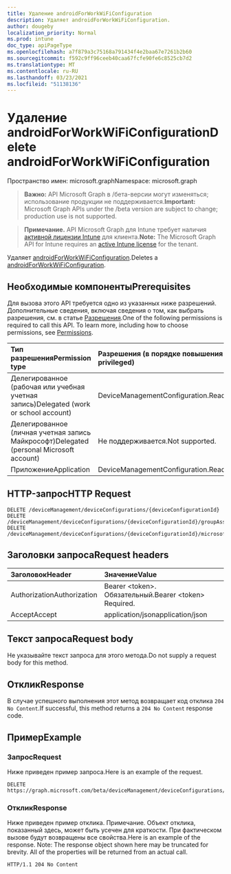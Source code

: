 ```yaml
---
title: Удаление androidForWorkWiFiConfiguration
description: Удаляет androidForWorkWiFiConfiguration.
author: dougeby
localization_priority: Normal
ms.prod: intune
doc_type: apiPageType
ms.openlocfilehash: a7f879a3c75168a791434f4e2baa67e7261b2b60
ms.sourcegitcommit: f592c9ff96ceeb40caa67fcfe90fe6c8525cb7d2
ms.translationtype: MT
ms.contentlocale: ru-RU
ms.lasthandoff: 03/23/2021
ms.locfileid: "51138136"
---
```

# <a name="delete-androidforworkwificonfiguration"></a><span data-ttu-id="a0f01-103">Удаление androidForWorkWiFiConfiguration</span><span class="sxs-lookup"><span data-stu-id="a0f01-103">Delete androidForWorkWiFiConfiguration</span></span>

<span data-ttu-id="a0f01-104">Пространство имен: microsoft.graph</span><span class="sxs-lookup"><span data-stu-id="a0f01-104">Namespace: microsoft.graph</span></span>

> <span data-ttu-id="a0f01-105">**Важно:** API Microsoft Graph в /бета-версии могут изменяться; использование продукции не поддерживается.</span><span class="sxs-lookup"><span data-stu-id="a0f01-105">**Important:** Microsoft Graph APIs under the /beta version are subject to change; production use is not supported.</span></span>

> <span data-ttu-id="a0f01-106">**Примечание.** API Microsoft Graph для Intune требует наличия [активной лицензии Intune](https://go.microsoft.com/fwlink/?linkid=839381) для клиента.</span><span class="sxs-lookup"><span data-stu-id="a0f01-106">**Note:** The Microsoft Graph API for Intune requires an [active Intune license](https://go.microsoft.com/fwlink/?linkid=839381) for the tenant.</span></span>

<span data-ttu-id="a0f01-107">Удаляет [androidForWorkWiFiConfiguration](../resources/intune-deviceconfig-androidforworkwificonfiguration.md).</span><span class="sxs-lookup"><span data-stu-id="a0f01-107">Deletes a [androidForWorkWiFiConfiguration](../resources/intune-deviceconfig-androidforworkwificonfiguration.md).</span></span>

## <a name="prerequisites"></a><span data-ttu-id="a0f01-108">Необходимые компоненты</span><span class="sxs-lookup"><span data-stu-id="a0f01-108">Prerequisites</span></span>
<span data-ttu-id="a0f01-p101">Для вызова этого API требуется одно из указанных ниже разрешений. Дополнительные сведения, включая сведения о том, как выбрать разрешения, см. в статье [Разрешения](/graph/permissions-reference).</span><span class="sxs-lookup"><span data-stu-id="a0f01-p101">One of the following permissions is required to call this API. To learn more, including how to choose permissions, see [Permissions](/graph/permissions-reference).</span></span>

|<span data-ttu-id="a0f01-111">Тип разрешения</span><span class="sxs-lookup"><span data-stu-id="a0f01-111">Permission type</span></span>|<span data-ttu-id="a0f01-112">Разрешения (в порядке повышения привилегий)</span><span class="sxs-lookup"><span data-stu-id="a0f01-112">Permissions (from least to most privileged)</span></span>|
|:---|:---|
|<span data-ttu-id="a0f01-113">Делегированное (рабочая или учебная учетная запись)</span><span class="sxs-lookup"><span data-stu-id="a0f01-113">Delegated (work or school account)</span></span>|<span data-ttu-id="a0f01-114">DeviceManagementConfiguration.ReadWrite.All</span><span class="sxs-lookup"><span data-stu-id="a0f01-114">DeviceManagementConfiguration.ReadWrite.All</span></span>|
|<span data-ttu-id="a0f01-115">Делегированное (личная учетная запись Майкрософт)</span><span class="sxs-lookup"><span data-stu-id="a0f01-115">Delegated (personal Microsoft account)</span></span>|<span data-ttu-id="a0f01-116">Не поддерживается.</span><span class="sxs-lookup"><span data-stu-id="a0f01-116">Not supported.</span></span>|
|<span data-ttu-id="a0f01-117">Приложение</span><span class="sxs-lookup"><span data-stu-id="a0f01-117">Application</span></span>|<span data-ttu-id="a0f01-118">DeviceManagementConfiguration.ReadWrite.All</span><span class="sxs-lookup"><span data-stu-id="a0f01-118">DeviceManagementConfiguration.ReadWrite.All</span></span>|

## <a name="http-request"></a><span data-ttu-id="a0f01-119">HTTP-запрос</span><span class="sxs-lookup"><span data-stu-id="a0f01-119">HTTP Request</span></span>
<!-- {
  "blockType": "ignored"
}
-->
``` http
DELETE /deviceManagement/deviceConfigurations/{deviceConfigurationId}
DELETE /deviceManagement/deviceConfigurations/{deviceConfigurationId}/groupAssignments/{deviceConfigurationGroupAssignmentId}/deviceConfiguration
DELETE /deviceManagement/deviceConfigurations/{deviceConfigurationId}/microsoft.graph.windowsDomainJoinConfiguration/networkAccessConfigurations/{deviceConfigurationId}
```

## <a name="request-headers"></a><span data-ttu-id="a0f01-120">Заголовки запроса</span><span class="sxs-lookup"><span data-stu-id="a0f01-120">Request headers</span></span>
|<span data-ttu-id="a0f01-121">Заголовок</span><span class="sxs-lookup"><span data-stu-id="a0f01-121">Header</span></span>|<span data-ttu-id="a0f01-122">Значение</span><span class="sxs-lookup"><span data-stu-id="a0f01-122">Value</span></span>|
|:---|:---|
|<span data-ttu-id="a0f01-123">Authorization</span><span class="sxs-lookup"><span data-stu-id="a0f01-123">Authorization</span></span>|<span data-ttu-id="a0f01-124">Bearer &lt;token&gt;. Обязательный.</span><span class="sxs-lookup"><span data-stu-id="a0f01-124">Bearer &lt;token&gt; Required.</span></span>|
|<span data-ttu-id="a0f01-125">Accept</span><span class="sxs-lookup"><span data-stu-id="a0f01-125">Accept</span></span>|<span data-ttu-id="a0f01-126">application/json</span><span class="sxs-lookup"><span data-stu-id="a0f01-126">application/json</span></span>|

## <a name="request-body"></a><span data-ttu-id="a0f01-127">Текст запроса</span><span class="sxs-lookup"><span data-stu-id="a0f01-127">Request body</span></span>
<span data-ttu-id="a0f01-128">Не указывайте текст запроса для этого метода.</span><span class="sxs-lookup"><span data-stu-id="a0f01-128">Do not supply a request body for this method.</span></span>

## <a name="response"></a><span data-ttu-id="a0f01-129">Отклик</span><span class="sxs-lookup"><span data-stu-id="a0f01-129">Response</span></span>
<span data-ttu-id="a0f01-130">В случае успешного выполнения этот метод возвращает код отклика `204 No Content`.</span><span class="sxs-lookup"><span data-stu-id="a0f01-130">If successful, this method returns a `204 No Content` response code.</span></span>

## <a name="example"></a><span data-ttu-id="a0f01-131">Пример</span><span class="sxs-lookup"><span data-stu-id="a0f01-131">Example</span></span>

### <a name="request"></a><span data-ttu-id="a0f01-132">Запрос</span><span class="sxs-lookup"><span data-stu-id="a0f01-132">Request</span></span>
<span data-ttu-id="a0f01-133">Ниже приведен пример запроса.</span><span class="sxs-lookup"><span data-stu-id="a0f01-133">Here is an example of the request.</span></span>
``` http
DELETE https://graph.microsoft.com/beta/deviceManagement/deviceConfigurations/{deviceConfigurationId}
```

### <a name="response"></a><span data-ttu-id="a0f01-134">Отклик</span><span class="sxs-lookup"><span data-stu-id="a0f01-134">Response</span></span>
<span data-ttu-id="a0f01-p102">Ниже приведен пример отклика. Примечание. Объект отклика, показанный здесь, может быть усечен для краткости. При фактическом вызове будут возвращены все свойства.</span><span class="sxs-lookup"><span data-stu-id="a0f01-p102">Here is an example of the response. Note: The response object shown here may be truncated for brevity. All of the properties will be returned from an actual call.</span></span>
``` http
HTTP/1.1 204 No Content
```




